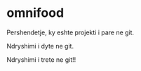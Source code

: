 # omnifood

Pershendetje, ky eshte projekti i pare ne git.

Ndryshimi i dyte ne git.

Ndryshimi i trete ne git!!